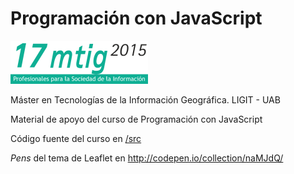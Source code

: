 Programación con JavaScript
===========================

![](./images/logomtig.png)

Máster en Tecnologías de la Información Geográfica. LIGIT - UAB

Material de apoyo del curso de Programación con JavaScript

Código fuente del curso en [/src](./tree/gh-pages/src)

_Pens_ del tema de Leaflet en http://codepen.io/collection/naMJdQ/

